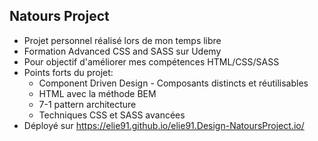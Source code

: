 ## Natours Project

* Projet personnel réalisé lors de mon temps libre
* Formation Advanced CSS and SASS sur Udemy
* Pour objectif d'améliorer mes compétences HTML/CSS/SASS
* Points forts du projet: 
    * Component Driven Design  -  Composants distincts et réutilisables
    * HTML avec la méthode BEM  
    * 7-1 pattern architecture
    * Techniques CSS et SASS avancées 
* Déployé sur https://elie91.github.io/elie91.Design-NatoursProject.io/
